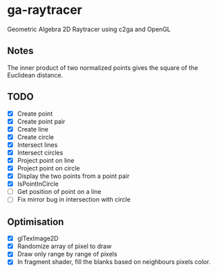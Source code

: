 # ga-raytracer

Geometric Algebra 2D Raytracer using c2ga and OpenGL

## Notes

The inner product of two normalized points gives the square of the Euclidean distance.

## TODO

- [x] Create point
- [x] Create point pair
- [x] Create line
- [x] Create circle
- [x] Intersect lines
- [x] Intersect circles
- [x] Project point on line
- [x] Project point on circle
- [x] Display the two points from a point pair
- [x] IsPointInCircle
- [ ] Get position of point on a line
- [ ] Fix mirror bug in intersection with circle

## Optimisation

- [x] glTexImage2D
- [x] Randomize array of pixel to draw
- [x] Draw only range by range of pixels
- [x] In fragment shader, fill the blanks based on neighbours pixels color.
